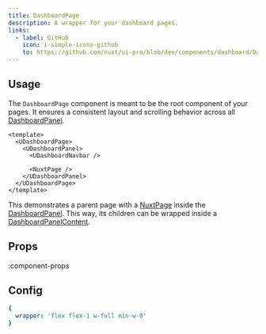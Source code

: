 ```yaml
---
title: DashboardPage
description: A wrapper for your dashboard pages.
links:
  - label: GitHub
    icon: i-simple-icons-github
    to: https://github.com/nuxt/ui-pro/blob/dev/components/dashboard/DashboardPage.vue
---
```


## Usage

The `DashboardPage` component is meant to be the root component of your pages. It ensures a consistent layout and scrolling behavior across all [DashboardPanel](/pro/components/dashboard-panel).

```vue [pages/settings.vue]
<template>
  <UDashboardPage>
    <UDashboardPanel>
      <UDashboardNavbar />

      <NuxtPage />
    </UDashboardPanel>
  </UDashboardPage>
</template>
```

This demonstrates a parent page with a [NuxtPage](https://nuxt.com/docs/api/components/nuxt-page) inside the [DashboardPanel](/pro/components/dashboard-panel). This way, its children can be wrapped inside a [DashboardPanelContent](/pro/components/dashboard-panel-content).

## Props

:component-props

## Config

```yml
{
  wrapper: 'flex flex-1 w-full min-w-0'
}
```
